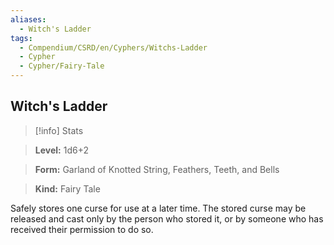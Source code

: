 ```yaml
---
aliases:
  - Witch's Ladder
tags:
  - Compendium/CSRD/en/Cyphers/Witchs-Ladder
  - Cypher
  - Cypher/Fairy-Tale
---
```

  
    
## Witch's Ladder    
>[!info] Stats    
> **Level:** 1d6+2    
> **Form:** Garland of Knotted String, Feathers, Teeth, and Bells    
> **Kind:** Fairy Tale  
    
Safely stores one curse for use at a later time. The stored curse may be released and cast only by the person who stored it, or by someone who has received their permission to do so.